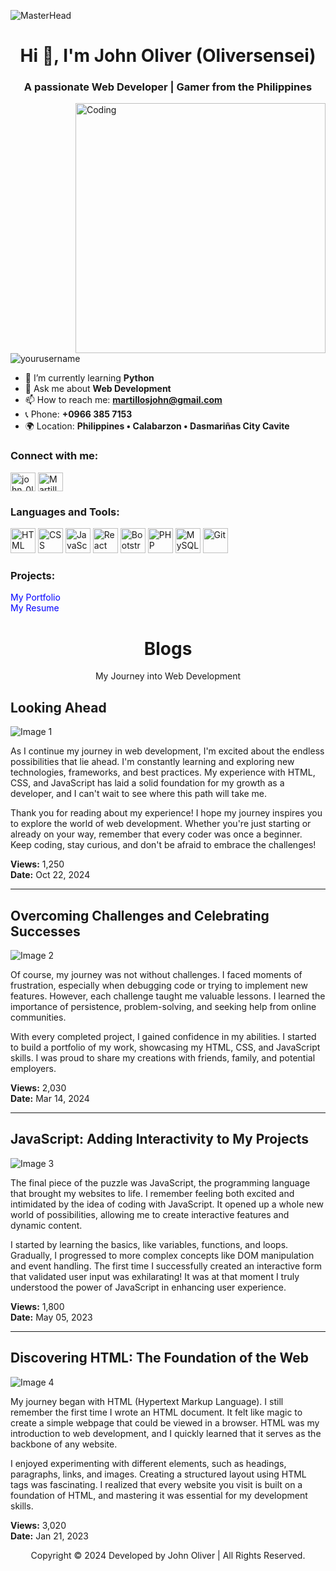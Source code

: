 ![MasterHead](https://cdna.artstation.com/p/assets/images/images/028/102/058/original/pixel-jeff-matrix-s.gif?1593487263)
<h1 align="center">Hi 👋, I'm John Oliver (Oliversensei)</h1>
<h3 align="center">A passionate Web Developer | Gamer from the Philippines</h3>
<img align="right" alt="Coding" width="400" src="https://cdn.dribbble.com/users/1162077/screenshots/3848914/programmer.gif">

<p align="left"> <img src="https://komarev.com/ghpvc/?username=yourusername&label=Profile%20views&color=0e75b6&style=flat" alt="yourusername" /> </p>

- 🌱 I’m currently learning **Python**
- 💬 Ask me about **Web Development**
- 📫 How to reach me: **martillosjohn@gmail.com**
- 📞 Phone: **+0966 385 7153**
- 🌍 Location: **Philippines • Calabarzon • Dasmariñas City Cavite**

<h3 align="left">Connect with me:</h3>
<p align="left">

<a href="https://www.instagram.com/john_0liverrr/" target="blank"><img align="center" src="https://raw.githubusercontent.com/rahuldkjain/github-profile-readme-generator/master/src/images/icons/Social/instagram.svg" alt="john_0liverrr" height="30" width="40" /></a>
<a href="https://www.facebook.com/Martillosjohn" target="blank"><img align="center" src="https://raw.githubusercontent.com/rahuldkjain/github-profile-readme-generator/master/src/images/icons/Social/facebook.svg" alt="Martillosjohn" height="30" width="40" /></a>
</p>

<h3 align="left">Languages and Tools:</h3>
<p align="left">
    <img src="https://www.freepnglogos.com/uploads/html5-logo-png/html5-logo-file-html-shiny-icon-svg-wikimedia-commons-11.png" alt="HTML" width="40" height="40" />
    <img src="https://upload.wikimedia.org/wikipedia/commons/6/62/CSS3_logo.svg" alt="CSS" width="40" height="40" />
    <img src="https://static.vecteezy.com/system/resources/previews/012/697/298/non_2x/3d-javascript-logo-design-free-png.png" alt="JavaScript" width="40" height="40" />
    <img src="https://upload.wikimedia.org/wikipedia/commons/4/47/React.svg" alt="React" width="40" height="40" />
    <img src="https://static.vecteezy.com/system/resources/previews/012/697/297/original/3d-bootstrap-programming-framework-logo-free-png.png" alt="Bootstrap" width="40" height="40" />
    <img src="https://creazilla-store.fra1.digitaloceanspaces.com/icons/3256933/file-type-php-icon-md.png" alt="PHP" width="40" height="40" />
    <img src="https://pngimg.com/uploads/mysql/mysql_PNG23.png" alt="MySQL" width="40" height="40" />
    <img src="https://pngimg.com/uploads/github/github_PNG83.png" alt="Git" width="40" height="40" />
</p>

<h3 align="left">Projects:</h3>
<p align="left">
    <a href="https://verfolio.vercel.app/" target="_blank" style="color: blue; text-decoration: none;">My Portfolio</a><br>
    <a href="https://verfolio-resume.vercel.app/" target="_blank" style="color: blue; text-decoration: none;">My Resume</a>
</p>

<h1 align="center">Blogs</h1>
<p align="center">My Journey into Web Development</p>

## Looking Ahead

![Image 1](https://johnoliver.vercel.app/static/media/img1.2088bfcdc67c418d9332.jpg)

As I continue my journey in web development, I'm excited about the endless possibilities that lie ahead. I'm constantly learning and exploring new technologies, frameworks, and best practices. My experience with HTML, CSS, and JavaScript has laid a solid foundation for my growth as a developer, and I can't wait to see where this path will take me.

Thank you for reading about my experience! I hope my journey inspires you to explore the world of web development. Whether you're just starting or already on your way, remember that every coder was once a beginner. Keep coding, stay curious, and don't be afraid to embrace the challenges!

**Views:** 1,250  
**Date:** Oct 22, 2024

---

## Overcoming Challenges and Celebrating Successes

![Image 2](https://johnoliver.vercel.app/static/media/img4.3215e9d196731145842f.jpg)

Of course, my journey was not without challenges. I faced moments of frustration, especially when debugging code or trying to implement new features. However, each challenge taught me valuable lessons. I learned the importance of persistence, problem-solving, and seeking help from online communities.

With every completed project, I gained confidence in my abilities. I started to build a portfolio of my work, showcasing my HTML, CSS, and JavaScript skills. I was proud to share my creations with friends, family, and potential employers.

**Views:** 2,030  
**Date:** Mar 14, 2024

---

## JavaScript: Adding Interactivity to My Projects

![Image 3](https://static1.makeuseofimages.com/wordpress/wp-content/uploads/2023/02/example-javascript-code.jpg)

The final piece of the puzzle was JavaScript, the programming language that brought my websites to life. I remember feeling both excited and intimidated by the idea of coding with JavaScript. It opened up a whole new world of possibilities, allowing me to create interactive features and dynamic content.

I started by learning the basics, like variables, functions, and loops. Gradually, I progressed to more complex concepts like DOM manipulation and event handling. The first time I successfully created an interactive form that validated user input was exhilarating! It was at that moment I truly understood the power of JavaScript in enhancing user experience.

**Views:** 1,800  
**Date:** May 05, 2023

---

## Discovering HTML: The Foundation of the Web

![Image 4](https://th.bing.com/th/id/OIP.8WovknxupDYC0ps2mVBecQAAAA?rs=1&pid=ImgDetMain)

My journey began with HTML (Hypertext Markup Language). I still remember the first time I wrote an HTML document. It felt like magic to create a simple webpage that could be viewed in a browser. HTML was my introduction to web development, and I quickly learned that it serves as the backbone of any website.

I enjoyed experimenting with different elements, such as headings, paragraphs, links, and images. Creating a structured layout using HTML tags was fascinating. I realized that every website you visit is built on a foundation of HTML, and mastering it was essential for my development skills.

**Views:** 3,020  
**Date:** Jan 21, 2023


<!-- Footer -->
<p align="center">Copyright © 2024 Developed by John Oliver | All Rights Reserved.</p>
